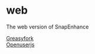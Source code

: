 # web
The web version of SnapEnhance

[Greasyfork](https://greasyfork.org/en/scripts/483732-snapenhance-web)</br>
[Openuserjs](https://openuserjs.org/scripts/auth/SnapEnhance_Web)
